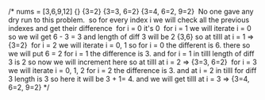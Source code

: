 /*
nums = [3,6,9,12]
{}
{3=2}
{3=3, 6=2}
{3=4, 6=2, 9=2}
​
No one gave any dry run to this problem.
​
so for every index i we will check all the previous indexes and get their difference
​
for i = 0
it's 0
​
for i = 1
we will iterate i = 0
so we wil get 6 - 3 = 3 and length of diff 3 will be 2 {3,6}
so at tillI at i = 1 => {3=2}
​
for i = 2
we will iterate i = 0, 1
so for i = 0 the different is 6. there so we will put 6 = 2
for i = 1 the difference is 3. and for i = 1 in tillI length of diff 3 is 2 so now we will increment here
so at tillI at i = 2 => {3=3, 6=2}
​
for i = 3
we will iterate i = 0, 1, 2
for i = 2 the difference is 3. and at i = 2 in tillI for diff 3 length is 3 so here it will be 3 + 1= 4.
and we will get tillI at i = 3 => {3=4, 6=2, 9=2}
*/
​